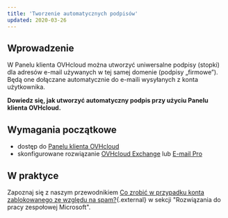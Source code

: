 ```yaml
---
title: 'Tworzenie automatycznych podpisów'
updated: 2020-03-26
---
```


## Wprowadzenie

W Panelu klienta OVHcloud można utworzyć uniwersalne podpisy (stopki) dla adresów e-mail używanych w tej samej domenie (podpisy „firmowe”). Będą one dołączane automatycznie do e-maili wysyłanych z konta użytkownika.

**Dowiedz się, jak utworzyć automatyczny podpis przy użyciu Panelu klienta OVHcloud.**

## Wymagania początkowe

- dostęp do [Panelu klienta OVHcloud](https://www.ovh.com/auth/?action=gotomanager&from=https://www.ovh.pl/&ovhSubsidiary=pl)
- skonfigurowane rozwiązanie [OVHcloud Exchange](https://www.ovhcloud.com/pl/emails/hosted-exchange/) lub [E-mail Pro](/links/web/email-pro)

## W praktyce

Zapoznaj się z naszym przewodnikiem [Co zrobić w przypadku konta zablokowanego ze względu na spam?](/pages/web_cloud/email_and_collaborative_solutions/troubleshooting/locked_for_spam){.external} w sekcji "Rozwiązania do pracy zespołowej Microsoft".